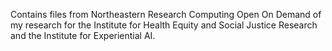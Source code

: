 Contains files from Northeastern Research Computing Open On Demand of my research for the Institute for Health Equity and Social Justice Research and the Institute for Experiential AI.
